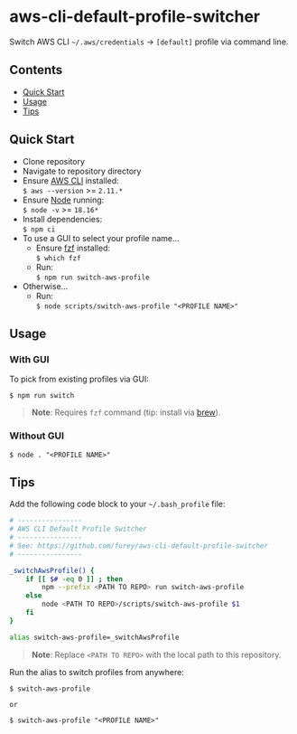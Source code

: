 # aws-cli-default-profile-switcher

Switch AWS CLI `~/.aws/credentials` → `[default]` profile via command line.

## Contents

- [Quick Start](#quick-start)
- [Usage](#usage)
- [Tips](#tips)

## Quick Start

- Clone repository
- Navigate to repository directory
- Ensure [AWS CLI](https://aws.amazon.com/cli) installed:<br>`$ aws --version` >= `2.11.*`
- Ensure [Node](https://nodejs.org/en/download) running:<br>`$ node -v` >= `18.16*`
- Install dependencies:<br>
  `$ npm ci`
- To use a GUI to select your profile name…
  - Ensure [fzf](https://formulae.brew.sh/formula/fzf) installed:<br>
    `$ which fzf`
  - Run:<br>
    `$ npm run switch-aws-profile`
- Otherwise…
  - Run:<br>
    `$ node scripts/switch-aws-profile "<PROFILE NAME>"`

## Usage

### With GUI

To pick from existing profiles via GUI:

```console
$ npm run switch
```

> **Note**: Requires `fzf` command (tip: install via [brew](https://brew.sh/)).

### Without GUI

```console
$ node . "<PROFILE NAME>"
```

## Tips

Add the following code block to your `~/.bash_profile` file:

```bash
# ----------------
# AWS CLI Default Profile Switcher
# ----------------
# See: https://github.com/furey/aws-cli-default-profile-switcher
# ----------------

_switchAwsProfile() {
    if [[ $# -eq 0 ]] ; then
        npm --prefix <PATH TO REPO> run switch-aws-profile
    else
        node <PATH TO REPO>/scripts/switch-aws-profile $1
    fi
}

alias switch-aws-profile=_switchAwsProfile
```

> **Note**: Replace `<PATH TO REPO>` with the local path to this repository.

Run the alias to switch profiles from anywhere:

```console
$ switch-aws-profile

or

$ switch-aws-profile "<PROFILE NAME>"
```

